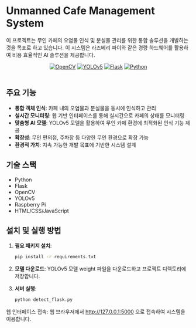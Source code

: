 # Unmanned Cafe Management System

이 프로젝트는 무인 카페의 오염물 인식 및 분실물 관리를 위한 통합 솔루션을 개발하는 것을 목표로 하고 있습니다. 이 시스템은 라즈베리 파이와 같은 경량 하드웨어를 활용하여 비용 효율적인 AI 솔루션을 제공합니다.

<div align="center">

<div>
    <a href="https://opencv.org/"><img src="https://img.shields.io/badge/OpenCV-4.5.3-blue.svg" alt="OpenCV"></a>
    <a href="https://github.com/ultralytics/yolov5"><img src="https://img.shields.io/badge/YOLOv5-6.0-orange.svg" alt="YOLOv5"></a>
    <a href="https://flask.palletsprojects.com/"><img src="https://img.shields.io/badge/Flask-2.0.1-green.svg" alt="Flask"></a>
    <a href="https://www.python.org/"><img src="https://img.shields.io/badge/Python-3.9.5-yellow.svg" alt="Python"></a>
</div>
<br>
</div>

## 주요 기능

- **통합 객체 인식**: 카페 내의 오염물과 분실물을 동시에 인식하고 관리
- **실시간 모니터링**: 웹 기반 인터페이스를 통해 실시간으로 카페의 상태를 모니터링
- **맞춤형 AI 모델**: YOLOv5 모델을 활용하여 무인 카페 환경에 최적화된 인식 기능 제공
- **확장성**: 무인 편의점, 주차장 등 다양한 무인 환경으로 확장 가능
- **환경적 가치**: 지속 가능한 개발 목표에 기반한 시스템 설계

## 기술 스택

- Python
- Flask
- OpenCV
- YOLOv5
- Raspberry Pi
- HTML/CSS/JavaScript

## 설치 및 실행 방법

1. **필요 패키지 설치**:
   ```bash
   pip install -r requirements.txt
2. **모델 다운로드**:
YOLOv5 모델 weight 파일을 다운로드하고 프로젝트 디렉토리에 저장합니다.

3. **서버 실행**:

   ```bash
   python detect_flask.py
웹 인터페이스 접속:
웹 브라우저에서 http://127.0.0.1:5000 으로 접속하여 시스템을 이용합니다.